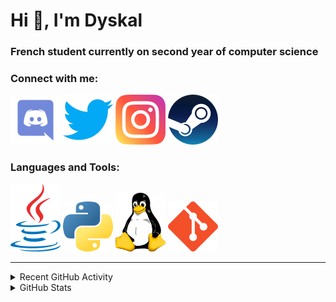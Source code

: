 # Hi 👋, I'm Dyskal

### French student currently on second year of computer science

### Connect with me:

![Discord](./images/discord.svg "Dyskal#9636")
[![Twitter](./images/twitter.svg "@dyskal")](https://twitter.com/dyskal)
[![Instagram](./images/insta.svg "@dyskal")](https://instagram.com/dyskal)
[![Steam](./images/steam.svg "dyskal")](https://steamcommunity.com/id/dyskal/)

### Languages and Tools:

[![Java](./images/java.svg)](https://www.oracle.com/java/)
[![Python](./images/python.svg)](https://www.python.org/)
![Linux](./images/linux.svg)
[![Git](./images/git.svg)](https://git-scm.com/)

---

<details>
<summary>Recent GitHub Activity</summary>

<!--START_SECTION:activity-->


1. 🎉 Merged PR [#55](https://github.com/Dyskal/TwitchPlayerOpener/pull/55) in [Dyskal/TwitchPlayerOpener](https://github.com/Dyskal/TwitchPlayerOpener)
2. 🎉 Merged PR [#42](https://github.com/Dyskal/DiscordRP/pull/42) in [Dyskal/DiscordRP](https://github.com/Dyskal/DiscordRP)
3. 🎉 Merged PR [#54](https://github.com/Dyskal/TwitchPlayerOpener/pull/54) in [Dyskal/TwitchPlayerOpener](https://github.com/Dyskal/TwitchPlayerOpener)
4. 🎉 Merged PR [#53](https://github.com/Dyskal/TwitchPlayerOpener/pull/53) in [Dyskal/TwitchPlayerOpener](https://github.com/Dyskal/TwitchPlayerOpener)
5. 🎉 Merged PR [#41](https://github.com/Dyskal/DiscordRP/pull/41) in [Dyskal/DiscordRP](https://github.com/Dyskal/DiscordRP)
5. 🎉 Merged PR [#16](https://github.com/Dyskal/DiscordRP/pull/16) in [Dyskal/DiscordRP](https://github.com/Dyskal/DiscordRP)
6. 🎉 Merged PR [#17](https://github.com/Dyskal/TwitchPlayerOpener/pull/17) in [Dyskal/TwitchPlayerOpener](https://github.com/Dyskal/TwitchPlayerOpener)

<!--END_SECTION:activity-->

</details>

<details>
<summary>GitHub Stats</summary>

![GitHub Stats](https://github-readme-stats.vercel.app/api/top-langs?username=dyskal&show_icons=true&locale=en&layout=compact&card_width=445&langs_count=10&hide_borders=true)
![GitHub Stats](https://github-readme-stats.vercel.app/api?username=dyskal&show_icons=true&locale=en&include_all_commits=true&hide_borders=true)
</details>

